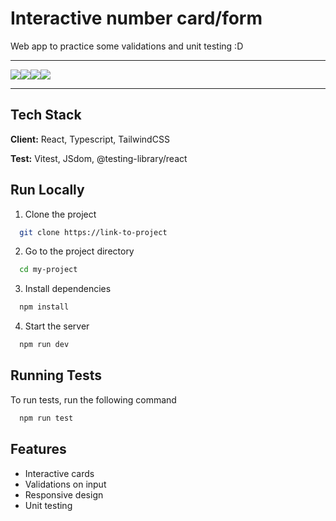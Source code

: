 
# Interactive number card/form

Web app to practice some validations and unit testing :D

***


![](https://img.shields.io/badge/TypeScript-007ACC?style=for-the-badge&logo=typescript&logoColor=white)![](https://img.shields.io/badge/React-20232A?style=for-the-badge&logo=react&logoColor=61DAFB)![](https://img.shields.io/badge/Tailwind_CSS-38B2AC?style=for-the-badge&logo=tailwind-css&logoColor=white)![](https://img.shields.io/badge/Vitest-43853D?style=for-the-badge&logo=.js&logoColor=white)
  

***
## Tech Stack

**Client:** React, Typescript, TailwindCSS

**Test:** Vitest, JSdom, @testing-library/react

## Run Locally

1. Clone the project

```bash
  git clone https://link-to-project
```

2. Go to the project directory

```bash
  cd my-project
```

3. Install dependencies

```bash
  npm install
```

4. Start the server

```bash
  npm run dev
```


## Running Tests

To run tests, run the following command

```bash
  npm run test
```


## Features

- Interactive cards
- Validations on input
- Responsive design
- Unit testing

